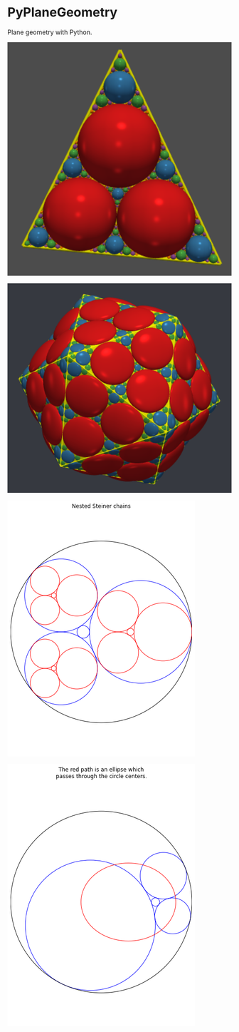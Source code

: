 # PyPlaneGeometry

Plane geometry with Python.

![](https://github.com/stla/PyPlaneGeometry/raw/main/examples/triangularApollonianGasket.png)

![](https://github.com/stla/PyPlaneGeometry/raw/main/examples/ApollonianIcosahedralGasket.png)

![](https://github.com/stla/PyPlaneGeometry/raw/main/examples/NestedSteinerChains.png)

![](https://github.com/stla/PyPlaneGeometry/raw/main/examples/SteinerChainWithEllipse.png)

